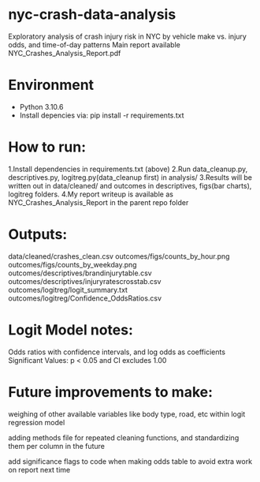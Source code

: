 # nyc-crash-data-analysis
Exploratory analysis of crash injury risk in NYC by vehicle make vs. injury odds, and time-of-day patterns
Main report available NYC_Crashes_Analysis_Report.pdf

# Environment
- Python 3.10.6
- Install depencies via: pip install -r requirements.txt

# How to run:
1.Install dependencies in requirements.txt (above)
2.Run data_cleanup.py, descriptives.py, logitreg.py(data_cleanup first) in analysis/
3.Results will be written out in data/cleaned/ and outcomes in descriptives, figs(bar charts), logitreg folders.
4.My report writeup is available as NYC_Crashes_Analysis_Report in the parent repo folder

# Outputs:
data/cleaned/crashes_clean.csv
outcomes/figs/counts_by_hour.png
outcomes/figs/counts_by_weekday.png
outcomes/descriptives/brandinjurytable.csv
outcomes/descriptives/injuryratescrosstab.csv
outcomes/logitreg/logit_summary.txt
outcomes/logitreg/Confidence_OddsRatios.csv

# Logit Model notes:
Odds ratios with confidence intervals, and log odds as coefficients
Significant Values: p < 0.05 and CI excludes 1.00

# Future improvements to make:
weighing of other available variables like body type, road, etc within logit regression model

adding methods file for repeated cleaning functions, and standardizing them per column in the future

add significance flags to code when making odds table to avoid extra work on report next time



